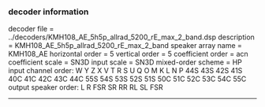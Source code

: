 
### decoder information 
decoder file = ../decoders/KMH108_AE_5h5p_allrad_5200_rE_max_2_band.dsp
description = KMH108_AE_5h5p_allrad_5200_rE_max_2_band
speaker array name = KMH108_AE
horizontal order   = 5
vertical order     = 5
coefficient order  = acn
coefficient scale  = SN3D
input scale        = SN3D
mixed-order scheme = HP
input channel order: W Y Z X V T R S U Q O M K L N P 44S 43S 42S 41S 40C 41C 42C 43C 44C 55S 54S 53S 52S 51S 50C 51C 52C 53C 54C 55C 
output speaker order: L R FSR SR RR RL SL FSR 

---

